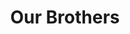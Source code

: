 ---
templateKey: 'actives'
path: /actives
image: ../img/home.png
title: Our Brothers
subheading: Meet the brothers of Theta Tau

classes:
  eta:
    - image: /img/brothers/eta/101.jpg
      text: >
        Tao Lu
      major: > 
        Materials Engineering
      year: >
        Class of 2022
  mu:
    - image: /img/brothers/mu/154.jpg
      text: >
        Zach Wong
      major: >
        Mechanical Engineering
      year: >
        Class of 2022
  nu:
    - image: /img/brothers/nu/155.jpg
      text: >
        Alex Chen
      major: > 
        Computer Science
      year: >
        Class of 2023
    - image: /img/brothers/nu/159.jpg
      text: >
        Dan Nguyen
      major: > 
        Mechanical Engineering
      year: >
        Class of 2023
    - image: /img/brothers/nu/162.jpg
      text: >
        Emily Yu
      major: > 
        Chemical Engineering
      year: >
        Class of 2023
    - image: /img/brothers/nu/163.jpg
      text: >
        Jacob Rajacich
      major: > 
        Aerospace Engineering
      year: >
        Class of 2023
    - image: /img/brothers/nu/166.jpg
      text: >
        Vivianne Dinh
      major: > 
        Computer Science
      year: >
        Class of 2023
  xi:
  - image: /img/brothers/xi/167.jpg
    text: >
      Adelpha Chan
    major: > 
      Linguistics and Computer Science
    year: >
      Class of 2023
  - image: /img/brothers/xi/169.jpg
    text: >
      Clark Decastro
    major: > 
      Civil Engineering
    year: >
      Class of 2023
  - image: /img/brothers/xi/170.jpg
    text: >
      Cody Do
    major: > 
      Computer Science
    year: >
      Class of 2022
  - image: /img/brothers/xi/174.jpg
    text: >
      Junho Choi
    major: > 
      Mathematics of Computation
    year: >
      Class of 2023
  - image: /img/brothers/xi/175.jpg
    text: >
      Kate Hsieh
    major: > 
      Mechanical Engineering
    year: >
      Class of 2023
  - image: /img/brothers/xi/176.jpg
    text: >
      Megan Pham
    major: > 
      Computer Science
    year: >
      Class of 2023
  omicron:
  - image: /img/brothers/omicron/178.jpg
    text: >
      Mengan Wang
    major: > 
      Computer Science
    year: >
      Class of 2024
  - image: /img/brothers/omicron/179.jpg
    text: >
      Anish Dulla
    major: > 
      Statistics
    year: >
      Class of 2024
  - image: /img/brothers/omicron/180.jpg
    text: >
      Anthony Chung
    major: > 
      Mechanical Engineering
    year: >
      Class of 2023
  - image: /img/brothers/omicron/181.jpg
    text: >
      Ashley Kuwahara
    major: > 
      Civil Engineering
    year: >
      Class of 2023
  - image: /img/brothers/omicron/182.jpg
    text: >
      Daniel Zhou
    major: > 
      Computer Science
    year: >
      Class of 2023
  - image: /img/brothers/omicron/186.jpg
    text: >
      Pranav Pata
    major: > 
      Computer Science
    year: >
      Class of 2024
  - image: /img/brothers/omicron/187.jpg
    text: >
      Shashvat Patel
    major: > 
      Statistics
    year: >
      Class of 2024
  pi:
  - image: /img/brothers/pi/188.jpeg
    text: >
      Amanda Ung
    major: > 
      Computational and Systems Biology
    year: >
      Class of 2023
  - image: /img/brothers/pi/189.jpeg
    text: >
      Angela Zhang
    major: > 
      Computer Science and Engineering
    year: >
      Class of 2023
  - image: /img/brothers/pi/190.jpeg
    text: >
      Charlotte Schmitt
    major: > 
      Bioengineering
    year: >
      Class of 2025
  - image: /img/brothers/pi/191.jpeg
    text: >
      Eric Zhang
    major: > 
      Computer Science
    year: >
      Class of 2024
  - image: /img/brothers/pi/192.jpeg
    text: >
      Kritin Garg
    major: > 
      Mechanical Engineering
    year: >
      Class of 2023
  - image: /img/brothers/pi/193.jpeg
    text: >
      Mansi Dutta
    major: > 
      Civil Engineering
    year: >
      Class of 2023
  - image: /img/brothers/pi/194.jpeg
    text: >
      Wyatt Babcock
    major: > 
      Mechancial Engineering
    year: >
      Class of 2025
  rho:
  - image: /img/brothers/pi/188.jpeg
    text: >
      Akshay Gupta
    major: > 
      Computer Science
    year: >
      Class of 2025
  - image: /img/brothers/pi/189.jpeg
    text: >
      Angela Liu
    major: > 
      Chemical Engineering
    year: >
      Class of 2024
  - image: /img/brothers/pi/189.jpeg
    text: >
      Annie Chen
    major: > 
      Mechanical Engineering
    year: >
      Class of 2025
  - image: /img/brothers/pi/189.jpeg
    text: >
      Annie Wang
    major: > 
      Computer Science
    year: >
      Class of 2024
  - image: /img/brothers/pi/189.jpeg
    text: >
      Christina Pham
    major: > 
      Cognitive Science
    year: >
      Class of 2024
  - image: /img/brothers/pi/189.jpeg
    text: >
      Darren Huai
    major: > 
      Aerospace Engineering
    year: >
      Class of 2024
  - image: /img/brothers/pi/189.jpeg
    text: >
      Kai Alcayde
    major: > 
      Aerospace Engineering
    year: >
      Class of 2024
  - image: /img/brothers/pi/189.jpeg
    text: >
      Kenny Wan
    major: > 
      Civil and Environmental Engineering
    year: >
      Class of 2025
  - image: /img/brothers/pi/189.jpeg
    text: >
      Krish Shah
    major: > 
      Computer Engineering
    year: >
      Class of 2024
  - image: /img/brothers/pi/189.jpeg
    text: >
      Neil Angsanto
    major: > 
      Civil and Environmental Engineering
    year: >
      Class of 2024
  - image: /img/brothers/pi/189.jpeg
    text: >
      Rudy Orre
    major: > 
      Computer Science
    year: >
      Class of 2023
  - image: /img/brothers/pi/189.jpeg
    text: >
      Sally Min
    major: > 
      Environmental Science
    year: >
      Class of 2023
  - image: /img/brothers/pi/189.jpeg
    text: >
      Sam Chan
    major: > 
      Computer Science and Engineering
    year: >
      Class of 2025
  - image: /img/brothers/pi/189.jpeg
    text: >
      Victoria Ignacio
    major: > 
      Civil and Environmental Engineering
    year: >
      Class of 2023

---